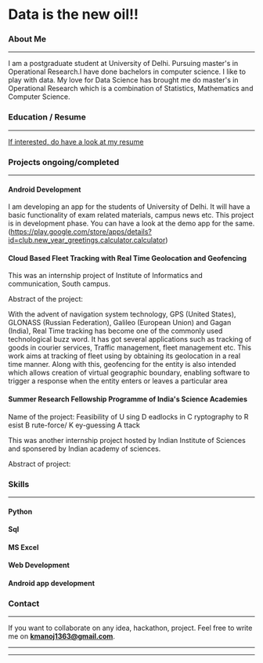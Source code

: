 # Data is the new oil!!

### About Me 
---
I am a postgraduate student at University of Delhi. Pursuing master's in Operational Research.I have done bachelors in computer science. 
I like to play with data. My love for Data Science has brought me do master's in Operational Research which is a combination of Statistics, Mathematics and Computer Science.

### Education / Resume
---
[If interested, do have a look at my resume](/pdf/manoj.pdf)


### Projects ongoing/completed
---
#### <b>Android Development</b>
 I am developing an app for the students of University of Delhi. It will have a basic functionality of exam related materials, campus news etc. This project is in development phase. 
 You can have a look at the demo app for the same.
(https://play.google.com/store/apps/details?id=club.new_year_greetings.calculator.calculator)

#### <b>Cloud Based Fleet Tracking with Real Time Geolocation and Geofencing</b> 

 This was an internship project of Institute of Informatics and communication, South campus.
  
  Abstract of the project:
  
  With the advent of navigation system technology, GPS (United States), GLONASS (Russian Federation), Galileo (European Union) and Gagan (India), Real Time tracking has become one of the commonly used technological buzz word. It has got several applications such as tracking of goods in courier services, Traffic management, fleet management etc. This work aims at tracking of fleet using by obtaining its geolocation in a real time manner. Along with this, geofencing for the entity is also intended which allows creation of virtual geographic boundary, enabling software to trigger a response when the entity enters or leaves a particular area
  

#### <b>Summer Research Fellowship Programme of India's Science Academies</b>
 Name of the project: Feasibility of U sing D eadlocks in C ryptography to R esist B rute-force/ K ey-guessing A ttack

This was another internship project hosted by Indian Institute of Sciences and sponsered by Indian academy of sciences.

Abstract of project:



### Skills
---
#### Python
#### Sql
#### MS Excel
#### Web Development
#### Android app development

### Contact
---
If you want to collaborate on any idea, hackathon, project.
Feel free to write me on <b>kmanoj1363@gmail.com</b>.

---




---

